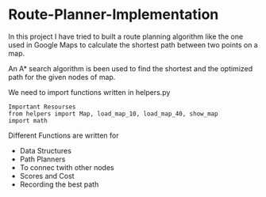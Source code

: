 # Route-Planner-Implementation

In this project I have tried to built a route planning algorithm like the one used in Google Maps to calculate the shortest path between two points on a map. 

An A* search algorithm is been used to find the shortest and the optimized path for the given nodes of map.

We need to import functions written in helpers.py
```
Important Resourses
from helpers import Map, load_map_10, load_map_40, show_map
import math
```

Different Functions are written for
* Data Structures
* Path Planners
* To connec twith other nodes
* Scores and Cost
* Recording the best path

